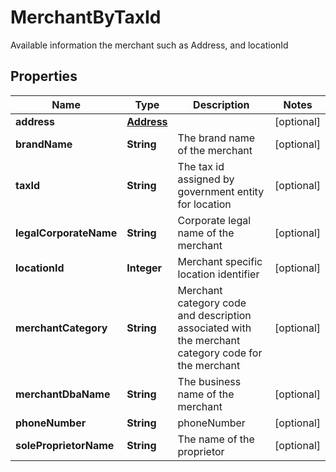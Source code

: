 

# MerchantByTaxId

Available information the merchant such as Address, and locationId

## Properties

Name | Type | Description | Notes
------------ | ------------- | ------------- | -------------
**address** | [**Address**](Address.md) |  |  [optional]
**brandName** | **String** | The brand name of the merchant |  [optional]
**taxId** | **String** | The tax id assigned by government entity for location |  [optional]
**legalCorporateName** | **String** | Corporate legal name of the merchant |  [optional]
**locationId** | **Integer** | Merchant specific location identifier |  [optional]
**merchantCategory** | **String** | Merchant category code and description associated with the merchant category code for the merchant |  [optional]
**merchantDbaName** | **String** | The business name of the merchant |  [optional]
**phoneNumber** | **String** | phoneNumber |  [optional]
**soleProprietorName** | **String** | The name of the proprietor |  [optional]



